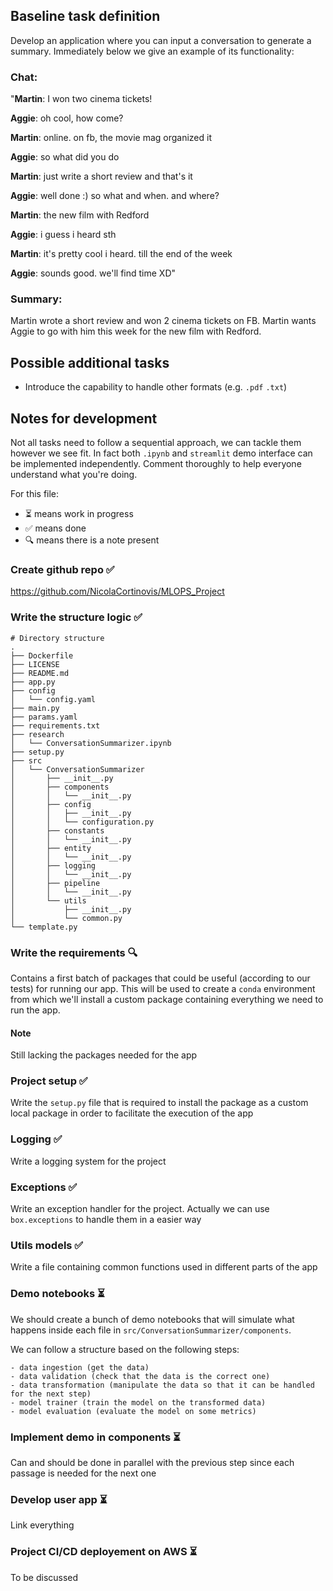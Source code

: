 ## Baseline task definition

Develop an application where you can input a conversation to generate a summary. Immediately below we give an example of its functionality:

### Chat:

"____Martin____: I won two cinema tickets!

__Aggie__: oh cool, how come?

__Martin__: online. on fb, the movie mag organized it

__Aggie__: so what did you do

__Martin__: just write a short review and that's it

__Aggie__: well done :) so what and when. and where?

__Martin__: the new film with Redford

__Aggie__: i guess i heard sth

__Martin__: it's pretty cool i heard. till the end of the week

__Aggie__: sounds good. we'll find time XD"

### Summary:

Martin wrote a short review and won 2 cinema tickets on FB. Martin wants Aggie to go with him this week for the new film with Redford.


## Possible additional tasks
 - Introduce the capability to handle other formats (e.g. `.pdf` `.txt`)

## Notes for development

Not all tasks need to follow a sequential approach, we can tackle them however we see fit. In fact both `.ipynb` and `streamlit` demo interface can be implemented independently. Comment thoroughly to help everyone understand what you're doing.

For this file:

 - ⏳ means work in progress
 - ✅ means done
 - 🔍 means there is a note present

### Create github repo ✅

https://github.com/NicolaCortinovis/MLOPS_Project

### Write the structure logic ✅

```
# Directory structure
.
├── Dockerfile 
├── LICENSE
├── README.md
├── app.py
├── config
│   └── config.yaml
├── main.py
├── params.yaml
├── requirements.txt
├── research
│   └── ConversationSummarizer.ipynb
├── setup.py
├── src
│   └── ConversationSummarizer
│       ├── __init__.py
│       ├── components
│       │   └── __init__.py
│       ├── config
│       │   ├── __init__.py
│       │   └── configuration.py
│       ├── constants
│       │   └── __init__.py
│       ├── entity
│       │   └── __init__.py
│       ├── logging
│       │   └── __init__.py
│       ├── pipeline
│       │   └── __init__.py
│       └── utils
│           ├── __init__.py
│           └── common.py
└── template.py
```

### Write the requirements 🔍

Contains a first batch of packages that could be useful (according to our tests) for running our app. This will be used to create a `conda` environment from which we'll install a custom package containing everything we need to run the app.

#### Note

Still lacking the packages needed for the app

### Project setup ✅

Write the `setup.py` file that is required to install the package as a custom local package in order to facilitate the execution of the app

### Logging ✅

Write a logging system for the project

### Exceptions ✅

Write an exception handler for the project. Actually we can use `box.exceptions` to handle them in a easier way

### Utils models ✅

Write a file containing common functions used in different parts of the app

###  Demo notebooks ⏳

We should create a bunch of demo notebooks that will simulate what happens inside each file in `src/ConversationSummarizer/components`.

We can follow a structure based on the following steps:

    - data ingestion (get the data)
    - data validation (check that the data is the correct one)
    - data transformation (manipulate the data so that it can be handled for the next step)
    - model trainer (train the model on the transformed data)
    - model evaluation (evaluate the model on some metrics)


### Implement demo in components ⏳

Can and should be done in parallel with the previous step since each passage is needed for the next one

### Develop user app ⏳

Link everything

### Project CI/CD deployement on AWS ⏳

To be discussed
